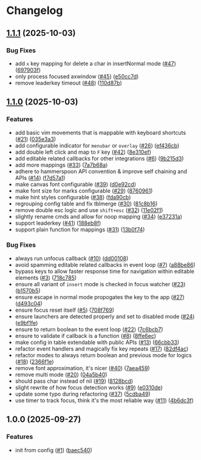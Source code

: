 # Changelog

## [1.1.1](https://github.com/y3owk1n/Vimnav.spoon/compare/v1.1.0...v1.1.1) (2025-10-03)


### Bug Fixes

* add `x` key mapping for delete a char in insertNormal mode ([#47](https://github.com/y3owk1n/Vimnav.spoon/issues/47)) ([697903f](https://github.com/y3owk1n/Vimnav.spoon/commit/697903f9e54d729b4f3c95e176096d850ca45a52))
* only process focused axwindow ([#45](https://github.com/y3owk1n/Vimnav.spoon/issues/45)) ([e50cc7d](https://github.com/y3owk1n/Vimnav.spoon/commit/e50cc7db2a64e50ed7c793cfb990fa57210f4a61))
* remove leaderkey timeout ([#48](https://github.com/y3owk1n/Vimnav.spoon/issues/48)) ([110d87b](https://github.com/y3owk1n/Vimnav.spoon/commit/110d87bc63eb7ea4a7f8147d8e715e4050a44174))

## [1.1.0](https://github.com/y3owk1n/Vimnav.spoon/compare/v1.0.0...v1.1.0) (2025-10-03)


### Features

* add basic vim movements that is mappable with keyboard shortcuts ([#21](https://github.com/y3owk1n/Vimnav.spoon/issues/21)) ([035e3a3](https://github.com/y3owk1n/Vimnav.spoon/commit/035e3a3a30a062d55d359042ff69de5626571a6b))
* add configurable indicator for `menubar` or `overlay` ([#26](https://github.com/y3owk1n/Vimnav.spoon/issues/26)) ([ef436cb](https://github.com/y3owk1n/Vimnav.spoon/commit/ef436cb3e4fc5b895dce2e8f7cd813fe348c04b0))
* add double left click and map to `F` key ([#42](https://github.com/y3owk1n/Vimnav.spoon/issues/42)) ([8e310ef](https://github.com/y3owk1n/Vimnav.spoon/commit/8e310efee766b60e5b114cf35228d4bdc5c9dfd0))
* add editable related callbacks for other integrations ([#6](https://github.com/y3owk1n/Vimnav.spoon/issues/6)) ([9b215d3](https://github.com/y3owk1n/Vimnav.spoon/commit/9b215d3555d7e094a648d85a9b51ded42862138d))
* add more mappings ([#33](https://github.com/y3owk1n/Vimnav.spoon/issues/33)) ([7a7b68a](https://github.com/y3owk1n/Vimnav.spoon/commit/7a7b68a9576672d12cb10ed3be3cff1df029ee18))
* adhere to hammerspoon API convention & improve self chaining and APIs ([#14](https://github.com/y3owk1n/Vimnav.spoon/issues/14)) ([f7d57a1](https://github.com/y3owk1n/Vimnav.spoon/commit/f7d57a1e42515af336e3d172a738884a4ca214ed))
* make canvas font configurable ([#39](https://github.com/y3owk1n/Vimnav.spoon/issues/39)) ([d0e92cd](https://github.com/y3owk1n/Vimnav.spoon/commit/d0e92cdc1dc182c7d83bd45425b03a53109c0826))
* make font size for marks configurable ([#29](https://github.com/y3owk1n/Vimnav.spoon/issues/29)) ([8760961](https://github.com/y3owk1n/Vimnav.spoon/commit/876096128a6fbf4a4e42580b9a4296de4f9edad1))
* make hint styles configurable ([#38](https://github.com/y3owk1n/Vimnav.spoon/issues/38)) ([fda90cb](https://github.com/y3owk1n/Vimnav.spoon/commit/fda90cb87be14e78f0745d7095044e22da2afcac))
* regrouping config table and fix tblmerge ([#30](https://github.com/y3owk1n/Vimnav.spoon/issues/30)) ([81c8b16](https://github.com/y3owk1n/Vimnav.spoon/commit/81c8b16cb667a9f7c2f8175153d93a82f7fec43a))
* remove double esc logic and use `shift+esc` ([#32](https://github.com/y3owk1n/Vimnav.spoon/issues/32)) ([11e02f1](https://github.com/y3owk1n/Vimnav.spoon/commit/11e02f1fb47c6726d2e56130a5e90585cb7bfd1d))
* slightly rename cmds and allow for noop mapping ([#34](https://github.com/y3owk1n/Vimnav.spoon/issues/34)) ([e37231a](https://github.com/y3owk1n/Vimnav.spoon/commit/e37231a0b598f2a2516f4e5076b4d59d1205d2ba))
* support leaderkey ([#41](https://github.com/y3owk1n/Vimnav.spoon/issues/41)) ([188eb8f](https://github.com/y3owk1n/Vimnav.spoon/commit/188eb8f89e70e7d9f278053670ea4f3c7b953e17))
* support plain function for mappings ([#31](https://github.com/y3owk1n/Vimnav.spoon/issues/31)) ([13b0f74](https://github.com/y3owk1n/Vimnav.spoon/commit/13b0f7462a598b5e4effbbad9302f967077eb923))


### Bug Fixes

* always run unfocus callback ([#10](https://github.com/y3owk1n/Vimnav.spoon/issues/10)) ([dd00108](https://github.com/y3owk1n/Vimnav.spoon/commit/dd00108cebfe3c939a50f1173814dcad6e21fd79))
* avoid spamming editable related callbacks in event loop ([#7](https://github.com/y3owk1n/Vimnav.spoon/issues/7)) ([a88be86](https://github.com/y3owk1n/Vimnav.spoon/commit/a88be86a0025ee2df029cd800ac6cf63ce70602d))
* bypass keys to allow faster response time for navigation within editable elements ([#3](https://github.com/y3owk1n/Vimnav.spoon/issues/3)) ([718c785](https://github.com/y3owk1n/Vimnav.spoon/commit/718c78556a9e166ecaaf79881b62c0afd13fdf07))
* ensure all variant of `insert` mode is checked in focus watcher ([#23](https://github.com/y3owk1n/Vimnav.spoon/issues/23)) ([b1570b5](https://github.com/y3owk1n/Vimnav.spoon/commit/b1570b5fed47fde7ca6062db216b98dcff9acb27))
* ensure escape in normal mode propogates the key to the app ([#27](https://github.com/y3owk1n/Vimnav.spoon/issues/27)) ([d493c04](https://github.com/y3owk1n/Vimnav.spoon/commit/d493c04fd0c75df962d38b2f98bd06dce1a13971))
* ensure focus reset itself ([#5](https://github.com/y3owk1n/Vimnav.spoon/issues/5)) ([708f769](https://github.com/y3owk1n/Vimnav.spoon/commit/708f7690763ed38f1c4b1a7fbec50cfff47dbf1a))
* ensure launchers are detected properly and set to disabled mode ([#24](https://github.com/y3owk1n/Vimnav.spoon/issues/24)) ([e9bf1fe](https://github.com/y3owk1n/Vimnav.spoon/commit/e9bf1fe46fc90c7731c9785000d415174edc7a81))
* ensure to return boolean to the event loop ([#22](https://github.com/y3owk1n/Vimnav.spoon/issues/22)) ([7c6bcb7](https://github.com/y3owk1n/Vimnav.spoon/commit/7c6bcb7c3c5cee9d5c9ae9b124a96aec3393f45d))
* ensure to validate if callback is a function ([#8](https://github.com/y3owk1n/Vimnav.spoon/issues/8)) ([8ffe6ec](https://github.com/y3owk1n/Vimnav.spoon/commit/8ffe6ec59dfc7127bf99eadc143ad0e15afd19bb))
* make config in table extendable with public APIs ([#13](https://github.com/y3owk1n/Vimnav.spoon/issues/13)) ([66cbb33](https://github.com/y3owk1n/Vimnav.spoon/commit/66cbb331a0c88bfb2e31db9d7bb288067b4cfb5f))
* refactor event handlers and magically fix key repeats ([#17](https://github.com/y3owk1n/Vimnav.spoon/issues/17)) ([82df4ac](https://github.com/y3owk1n/Vimnav.spoon/commit/82df4ac9ab9175f72708b7376bf39cbd3e64ef99))
* refactor modes to always return boolean and previous mode for logics ([#18](https://github.com/y3owk1n/Vimnav.spoon/issues/18)) ([2366f1e](https://github.com/y3owk1n/Vimnav.spoon/commit/2366f1e774f5744cbf300a0a44507d9f4da76838))
* remove font approximation, it's nicer ([#40](https://github.com/y3owk1n/Vimnav.spoon/issues/40)) ([7aea459](https://github.com/y3owk1n/Vimnav.spoon/commit/7aea4596971bec8b6fa09a40e07f807b15fb7a44))
* remove multi mode ([#20](https://github.com/y3owk1n/Vimnav.spoon/issues/20)) ([04a5b40](https://github.com/y3owk1n/Vimnav.spoon/commit/04a5b40ead15a7df4d89d6ded4fcfd1d32e7931d))
* should pass char instead of nil ([#19](https://github.com/y3owk1n/Vimnav.spoon/issues/19)) ([8128bcd](https://github.com/y3owk1n/Vimnav.spoon/commit/8128bcd5de350110cae951df1a7e54cff8badfda))
* slight rewrite of how focus detection works ([#9](https://github.com/y3owk1n/Vimnav.spoon/issues/9)) ([e0310de](https://github.com/y3owk1n/Vimnav.spoon/commit/e0310de945cd0a0c93f538a848eb05e6183beaae))
* update some typo during refactoring ([#37](https://github.com/y3owk1n/Vimnav.spoon/issues/37)) ([5cdba49](https://github.com/y3owk1n/Vimnav.spoon/commit/5cdba49423e7e0506d0e6f5a3ecb1ac186d5b76a))
* use timer to track focus, think it's the most reliable way ([#11](https://github.com/y3owk1n/Vimnav.spoon/issues/11)) ([4b6dc3f](https://github.com/y3owk1n/Vimnav.spoon/commit/4b6dc3ff9405702ec7ef124a2061d6328421c008))

## 1.0.0 (2025-09-27)


### Features

* init from config ([#1](https://github.com/y3owk1n/Vimnav.spoon/issues/1)) ([baec540](https://github.com/y3owk1n/Vimnav.spoon/commit/baec540e1539a50a299017774cbd7f112a60ef25))
